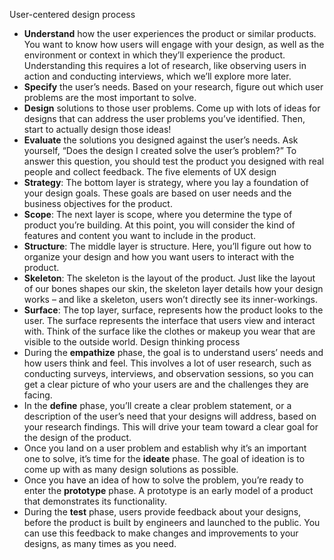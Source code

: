 User-centered design process
  - **Understand** how the user experiences the product or similar products. You want to know how users will engage with your design, as well as the environment or context in which they’ll experience the product. Understanding this requires a lot of research, like observing users in action and conducting interviews, which we’ll explore more later.
  - **Specify** the user’s needs. Based on your research, figure out which user problems are the most important to solve. 
  - **Design** solutions to those user problems. Come up with lots of ideas for designs that can address the user problems you’ve identified. Then, start to actually design those ideas! 
  - **Evaluate** the solutions you designed against the user’s needs. Ask yourself, “Does the design I created solve the user’s problem?” To answer this question, you should test the product you designed with real people and collect feedback. 
The five elements of UX design
  - **Strategy**: The bottom layer is strategy, where you lay a foundation of your design goals. These goals are based on user needs and the business objectives for the product.
  - **Scope**: The next layer is scope, where you determine the type of product you’re building. At this point, you will consider the kind of features and content you want to include in the product.
  - **Structure**: The middle layer is structure. Here, you’ll figure out how to organize your design and how you want users to interact with the product.
  - **Skeleton**: The skeleton is the layout of the product. Just like the layout of our bones shapes our skin, the skeleton layer details how your design works – and like a skeleton, users won’t directly see its inner-workings. 
  - **Surface**: The top layer, surface, represents how the product looks to the user. The surface represents the interface that users view and interact with. Think of the surface like the clothes or makeup you wear that are visible to the outside world.
Design thinking process
  - During the **empathize** phase, the goal is to understand users’ needs and how users think and feel. This involves a lot of user research, such as conducting surveys, interviews, and observation sessions, so you can get a clear picture of who your users are and the challenges they are facing.
  - In the **define** phase, you’ll create a clear problem statement, or a description of the user’s need that your designs will address, based on your research findings. This will drive your team toward a clear goal for the design of the product.
  - Once you land on a user problem and establish why it’s an important one to solve, it’s time for the **ideate** phase. The goal of ideation is to come up with as many design solutions as possible. 
  - Once you have an idea of how to solve the problem, you’re ready to enter the **prototype** phase. A prototype is an early model of a product that demonstrates its functionality. 
  - During the **test** phase, users provide feedback about your designs, before the product is built by engineers and launched to the public. You can use this feedback to make changes and improvements to your designs, as many times as you need. 
